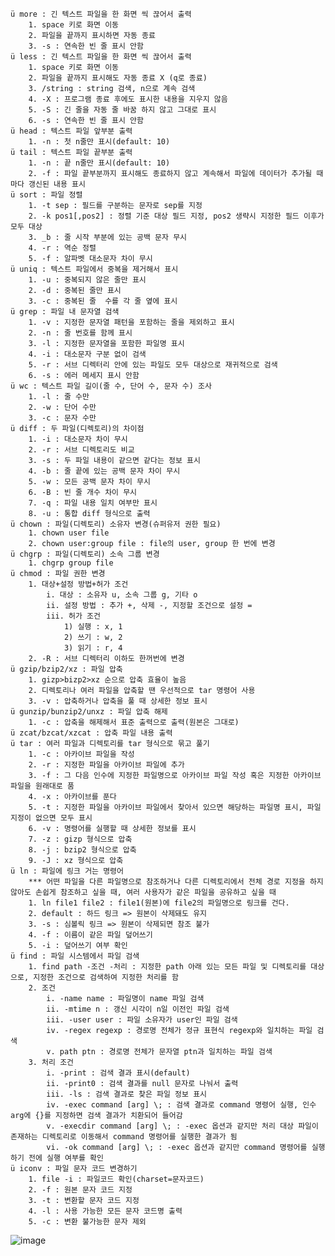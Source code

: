 	ü more : 긴 텍스트 파일을 한 화면 씩 끊어서 출력
		1. space 키로 화면 이동
		2. 파일을 끝까지 표시하면 자동 종료
		3. -s : 연속한 빈 줄 표시 안함
	ü less : 긴 텍스트 파일을 한 화면 씩 끊어서 출력
		1. space 키로 화면 이동
		2. 파일을 끝까지 표시해도 자동 종료 X (q로 종료)
		3. /string : string 검색, n으로 계속 검색
		4. -X : 프로그램 종료 후에도 표시한 내용을 지우지 않음
		5. -S : 긴 줄을 자동 줄 바꿈 하지 않고 그대로 표시
		6. -s : 연속한 빈 줄 표시 안함
	ü head : 텍스트 파일 앞부분 출력
		1. -n : 첫 n줄만 표시(default: 10)
	ü tail : 텍스트 파일 끝부분 출력
		1. -n : 끝 n줄만 표시(default: 10)
		2. -f : 파일 끝부분까지 표시해도 종료하지 않고 계속해서 파일에 데이터가 추가될 때마다 갱신된 내용 표시
	ü sort : 파일 정렬
		1. -t sep : 필드를 구분하는 문자로 sep를 지정
		2. -k pos1[,pos2] : 정렬 기준 대상 필드 지정, pos2 생략시 지정한 필드 이후가 모두 대상
		3. _b : 줄 시작 부분에 있는 공백 문자 무시
		4. -r : 역순 정렬
		5. -f : 알파벳 대소문자 차이 무시
	ü uniq : 텍스트 파일에서 중복을 제거해서 표시
		1. -u : 중복되지 않은 줄만 표시
		2. -d : 중복된 줄만 표시
		3. -c : 중복된 줄  수를 각 줄 옆에 표시
	ü grep : 파일 내 문자열 검색
		1. -v : 지정한 문자열 패턴을 포함하는 줄을 제외하고 표시
		2. -n : 줄 번호를 함께 표시
		3. -l : 지정한 문자열을 포함한 파일명 표시
		4. -i : 대소문자 구분 없이 검색
		5. -r : 서브 디렉터리 안에 있는 파일도 모두 대상으로 재귀적으로 검색
		6. -s : 에러 메세지 표시 안함
	ü wc : 텍스트 파일 길이(줄 수, 단어 수, 문자 수) 조사
		1. -l : 줄 수만
		2. -w : 단어 수만
		3. -c : 문자 수만
	ü diff : 두 파일(디렉토리)의 차이점
		1. -i : 대소문자 차이 무시
		2. -r : 서브 디렉토리도 비교
		3. -s : 두 파일 내용이 같으면 같다는 정보 표시
		4. -b : 줄 끝에 있는 공백 문자 차이 무시
		5. -w : 모든 공백 문자 차이 무시
		6. -B : 빈 줄 개수 차이 무시
		7. -q : 파일 내용 일치 여부만 표시
		8. -u : 통합 diff 형식으로 출력
	ü chown : 파일(디렉토리) 소유자 변경(슈퍼유저 권한 필요)
		1. chown user file
		2. chown user:group file : file의 user, group 한 번에 변경
	ü chgrp : 파일(디렉토리) 소속 그룹 변경
		1. chgrp group file
	ü chmod : 파일 권한 변경
		1. 대상+설정 방법+허가 조건
			i. 대상 : 소유자 u, 소속 그룹 g, 기타 o
			ii. 설정 방법 : 추가 +, 삭제 -, 지정할 조건으로 설정 =
			iii. 허가 조건
				1) 실행 : x, 1
				2) 쓰기 : w, 2
				3) 읽기 : r, 4
		2. -R : 서브 디렉터리 이하도 한꺼번에 변경
	ü gzip/bzip2/xz : 파일 압축
		1. gizp>bizp2>xz 순으로 압축 효율이 높음
		2. 디렉토리나 여러 파일을 압축할 땐 우선적으로 tar 명령어 사용
		3. -v : 압축하거나 압축을 풀 때 상세한 정보 표시
	ü gunzip/bunzip2/unxz : 파일 압축 해제
		1. -c : 압축을 해제해서 표준 출력으로 출력(원본은 그대로)
	ü zcat/bzcat/xzcat : 압축 파일 내용 출력
	ü tar : 여러 파일과 디렉토리를 tar 형식으로 묶고 풀기
		1. -c : 아카이브 파일을 작성
		2. -r : 지정한 파일을 아카이브 파일에 추가
		3. -f : 그 다음 인수에 지정한 파일명으로 아카이브 파일 작성 혹은 지정한 아카이브 파일을 원래대로 품
		4. -x : 아카이브를 푼다
		5. -t : 지정한 파일을 아카이브 파일에서 찾아서 있으면 해당하는 파일명 표시, 파일 지정이 없으면 모두 표시
		6. -v : 명령어를 실행할 때 상세한 정보를 표시
		7. -z : gizp 형식으로 압축
		8. -j : bzip2 형식으로 압축
		9. -J : xz 형식으로 압축
	ü ln : 파일에 링크 거는 명령어
		*** 어떤 파일을 다른 파일명으로 참조하거나 다른 디렉토리에서 전체 경로 지정을 하지 않아도 손쉽게 참조하고 싶을 때, 여러 사용자가 같은 파일을 공유하고 싶을 때
		1. ln file1 file2 : file1(원본)에 file2의 파일명으로 링크를 건다.
		2. default : 하드 링크 => 원본이 삭제돼도 유지
		3. -s : 심볼릭 링크 => 원본이 삭제되면 참조 불가
		4. -f : 이름이 같은 파일 덮어쓰기
		5. -i : 덮어쓰기 여부 확인
	ü find : 파일 시스템에서 파일 검색
		1. find path -조건 -처리 : 지정한 path 아래 있는 모든 파일 및 디렉토리를 대상으로, 지정한 조건으로 검색하여 지정한 처리를 함
		2. 조건
			i. -name name : 파일명이 name 파일 검색
			ii. -mtime n : 갱신 시각이 n일 이전인 파일 검색
			iii. -user user : 파일 소유자가 user인 파일 검색
			iv. -regex regexp : 경로명 전체가 정규 표현식 regexp와 일치하는 파일 검색
			v. path ptn : 경로명 전체가 문자열 ptn과 일치하는 파일 검색
		3. 처리 조건
			i. -print : 검색 결과 표시(default)
			ii. -print0 : 검색 결과를 null 문자로 나눠서 출력
			iii. -ls : 검색 결과로 찾은 파일 정보 표시
			iv. -exec command [arg] \; : 검색 결과로 command 명령어 실행, 인수 arg에 {}를 지정하면 검색 결과가 치환되어 들어감
			v. -execdir command [arg] \; : -exec 옵션과 같지만 처리 대상 파일이 존재하는 디렉토리로 이동해서 command 명령어를 실행한 결과가 됨
			vi. -ok command [arg] \; : -exec 옵션과 같지만 command 명령어를 실행하기 전에 실행 여부를 확인
	ü iconv : 파일 문자 코드 변경하기
		1. file -i : 파일코드 확인(charset=문자코드)
		2. -f : 원본 문자 코드 지정
		3. -t : 변환할 문자 코드 지정
		4. -l : 사용 가능한 모든 문자 코드명 출력
		5. -c : 변환 불가능한 문자 제외
![image](https://user-images.githubusercontent.com/85976426/143967162-22cda6c1-f68a-4d9b-bebc-fe383d36e2a1.png)
